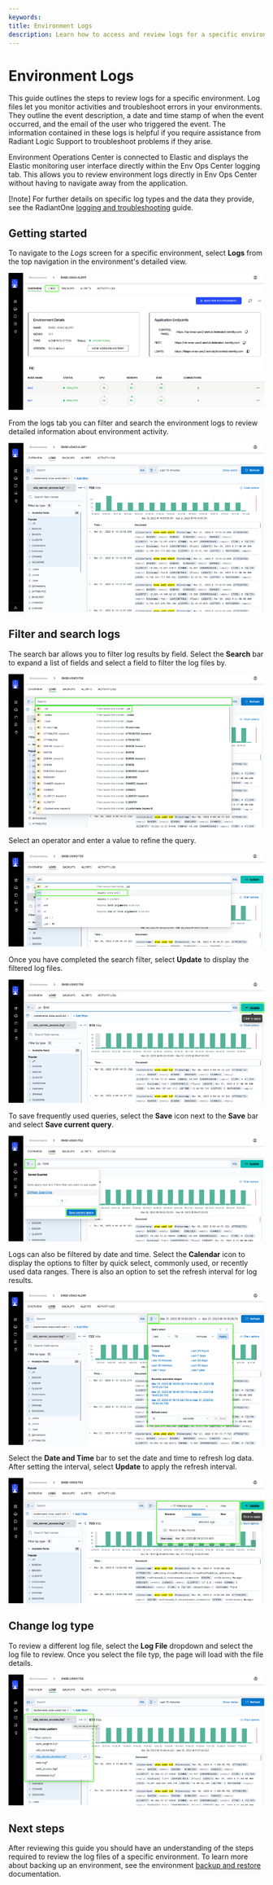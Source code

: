 ```yaml
---
keywords:
title: Environment Logs
description: Learn how to access and review logs for a specific environment in Environment Operations Center. Log files let you monitor activities and troubleshoot errors in your environments. They outline the event description, a date and time stamp of when the event occurred, and the email of the user who triggered the event.
---
```

# Environment Logs

This guide outlines the steps to review logs for a specific environment. Log files let you monitor activities and troubleshoot errors in your environments. They outline the event description, a date and time stamp of when the event occurred, and the email of the user who triggered the event. The information contained in these logs is helpful if you require assistance from Radiant Logic Support to troubleshoot problems if they arise.

Environment Operations Center is connected to Elastic and displays the Elastic monitoring user interface directly within the Env Ops Center logging tab. This allows you to review environment logs directly in Env Ops Center without having to navigate away from the application.

[!note] For further details on specific log types and the data they provide, see the RadiantOne [logging and troubleshooting](../../../logging-and-troubleshooting-guide/01-overview.md) guide.

## Getting started

To navigate to the *Logs* screen for a specific environment, select **Logs** from the top navigation in the environment's detailed view.

![image description](images/select-logs.png)

From the logs tab you can filter and search the environment logs to review detailed information about environment activity.

![image description](images/logs-tab.png)

## Filter and search logs

The search bar allows you to filter log results by field. Select the **Search** bar to expand a list of fields and select a field to filter the log files by.

![image description](images/search.png)

Select an operator and enter a value to refine the query.

![image description](images/operator.png)

Once you have completed the search filter, select **Update** to display the filtered log files.

![image description](images/apply-filter.png)

To save frequently used queries, select the **Save** icon next to the **Save** bar and select **Save current query**.

![image description](images/saved-queries.png)

Logs can also be filtered by date and time. Select the **Calendar** icon to display the options to filter by quick select, commonly used, or recently used data ranges. There is also an option to set the refresh interval for log results.

![image description](images/date-range.png)

Select the **Date and Time** bar to set the date and time to refresh log data. After setting the interval, select **Update** to apply the refresh interval.

![image description](images/refresh-interval.png)

## Change log type

To review a different log file, select the **Log File** dropdown and select the log file to review. Once you select the file typ, the page will load with the file details.

![image description](images/log-type.png)

## Next steps

After reviewing this guide you should have an understanding of the steps required to review the log files of a specific environment. To learn more about backing up an environment, see the environment [backup and restore](../backup-and-restore/backup-restore-overview.md) documentation.
